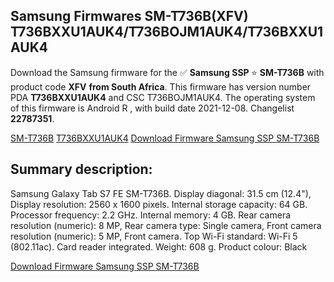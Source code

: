 <h2>Samsung Firmwares SM-T736B(XFV) T736BXXU1AUK4/T736BOJM1AUK4/T736BXXU1AUK4</h2>
Download the Samsung firmware for the ✅ <strong>Samsung SSP </strong> ⭐ <strong>SM-T736B</strong> with product code <strong>XFV</strong> <strong> from South Africa</strong>. This firmware has version number PDA <strong>T736BXXU1AUK4</strong> and CSC T736BOJM1AUK4. The operating system of this firmware is Android R , with build date 2021-12-08. Changelist <strong>22787351</strong>.


[SM-T736B](https://samfirm.shop/samsung/model/SM-T736B)
[T736BXXU1AUK4](https://samfirm.shop/samsung/pda/T736BXXU1AUK4)
[Download Firmware Samsung SSP SM-T736B](https://samfirm.shop/samsung/firmware/481253)
<h2>Summary description:</h2>
<p>Samsung Galaxy Tab S7 FE SM-T736B. Display diagonal: 31.5 cm (12.4"), Display resolution: 2560 x 1600 pixels. Internal storage capacity: 64 GB. Processor frequency: 2.2 GHz. Internal memory: 4 GB. Rear camera resolution (numeric): 8 MP, Rear camera type: Single camera, Front camera resolution (numeric): 5 MP, Front camera. Top Wi-Fi standard: Wi-Fi 5 (802.11ac). Card reader integrated. Weight: 608 g. Product colour: Black</p>


[Download Firmware Samsung SSP SM-T736B](https://samfirm.shop/samsung/firmware/481253)
